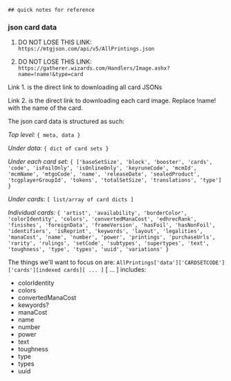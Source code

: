     ## quick notes for reference

### json card data
1. DO NOT LOSE THIS LINK: `https://mtgjson.com/api/v5/AllPrintings.json`

2. DO NOT LOSE THIS LINK: `https://gatherer.wizards.com/Handlers/Image.ashx?name=!name!&type=card`

Link 1. is the direct link to downloading all card JSONs

Link 2. is the direct link to downloading each card image. Replace !name! with the name of the card.

The json card data is structured as such:

*Top level:* `{ meta, data }`

*Under data:* `{ dict of card sets }`

*Under each card set:* `{ ['baseSetSize', 'block', 'booster', 'cards', 'code', 'isFoilOnly', 'isOnlineOnly', 'keyruneCode', 'mcmId', 'mcmName', 'mtgoCode', 'name', 'releaseDate', 'sealedProduct', 'tcgplayerGroupId', 'tokens', 'totalSetSize', 'translations', 'type'] }`

*Under cards:* `[ list/array of card dicts ]`

*Individual cards:* `{ 'artist', 'availability', 'borderColor', 'colorIdentity', 'colors', 'convertedManaCost', 'edhrecRank', 'finishes', 'foreignData', 'frameVersion', 'hasFoil', 'hasNonFoil', 'identifiers', 'isReprint', 'keywords', 'layout', 'legalities', 'manaCost', 'name', 'number', 'power', 'printings', 'purchaseUrls', 'rarity', 'rulings', 'setCode', 'subtypes', 'supertypes', 'text', 'toughness', 'type', 'types', 'uuid', 'variations' }`

The things we'll want to focus on are:
`AllPrintings['data']['CARDSETCODE']['cards'][indexed cards][ ... ]`
    [ ... ] includes: 
- colorIdentity
- colors 
- convertedManaCost
- kewyords?
- manaCost
- name
- number
- power
- text
- toughness
- type
- types
- uuid

